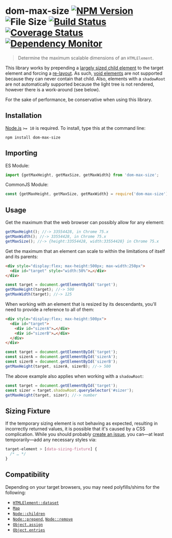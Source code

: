 # dom-max-size [![NPM Version][npm-image]][npm-url] ![File Size][filesize-image] [![Build Status][travis-image]][travis-url] [![Coverage Status][coveralls-image]][coveralls-url] [![Dependency Monitor][greenkeeper-image]][greenkeeper-url]

> Determine the maximum scalable dimensions of an `HTMLElement`.

This library works by prepending a [largely sized child element](#sizing-fixture) to the target element and forcing a [re-layout](https://developers.google.com/web/fundamentals/performance/critical-rendering-path/render-tree-construction). As such, [void elements](https://www.w3.org/TR/html5/syntax.html#void-elements) are not supported because they can never contain that child. Also, elements with a `shadowRoot` are not automatically supported because the light tree is not rendered, however there is a work-around (see below).

For the sake of performance, be conservative when using this library.


## Installation

[Node.js](http://nodejs.org) `>= 10` is required. To install, type this at the command line:
```shell
npm install dom-max-size
```


## Importing

ES Module:
```js
import {getMaxHeight, getMaxSize, getMaxWidth} from 'dom-max-size';
```

CommonJS Module:
```js
const {getMaxHeight, getMaxSize, getMaxWidth} = require('dom-max-size');
```


## Usage

Get the maximum that the web browser can possibly allow for any element:
```js
getMaxHeight(); //-> 33554428, in Chrome 75.x
getMaxWidth(); //-> 33554428, in Chrome 75.x
getMaxSize(); //-> {height:33554428, width:33554428} in Chrome 75.x
```

Get the maximum that an element can scale to within the limitations of itself and its parents:
```html
<div style="display:flex; max-height:500px; max-width:250px">
  <div id="target" style="width:50%">…</div>
</div>
```
```js
const target = document.getElementById('target');
getMaxHeight(target); //-> 500
getMaxWidth(target); //-> 125
```

When working with an element that is resized by its descendants, you'll need to provide a reference to all of them:
```html
<div style="display:flex; max-height:500px">
  <div id="target">
    <div id="sizerA">…</div>
    <div id="sizerB">…</div>
  </div>
</div>
```
```js
const target = document.getElementById('target');
const sizerA = document.getElementById('sizerA');
const sizerB = document.getElementById('sizerB');
getMaxHeight(target, sizerA, sizerB); //-> 500
```

The above example also applies when working with a `shadowRoot`:
```js
const target = document.getElementById('target');
const sizer = target.shadowRoot.querySelector('#sizer');
getMaxHeight(target, sizer); //-> number
```


## Sizing Fixture

If the temporary sizing element is not behaving as expected, resulting in incorrectly returned values, it is possible that it's caused by a CSS complication. While you should probably [create an issue](https://github.com/stevenvachon/dom-max-size/issues/new), you can—at least temporarily—add any necessary styles via:
```css
target-element > [data-sizing-fixture] {
  /* … */
}
```


## Compatibility

Depending on your target browsers, you may need polyfills/shims for the following:

* [`HTMLElement::dataset`](https://mdn.io/HTMLElement/dataset)
* [`Map`](https://mdn.io/Global_Objects/Map)
* [`Node::children`](https://mdn.io/Node/children)
* [`Node::prepend`](https://mdn.io/Node/prepend), [`Node::remove`](https://mdn.io/Node/remove)
* [`Object.assign`](https://mdn.io/Object/assign)
* [`Object.entries`](https://mdn.io/Object/entries)


[npm-image]: https://img.shields.io/npm/v/dom-max-size.svg
[npm-url]: https://npmjs.com/package/dom-max-size
[filesize-image]: https://img.shields.io/badge/size-1.5kB%20gzipped-blue.svg
[travis-image]: https://img.shields.io/travis/stevenvachon/dom-max-size.svg
[travis-url]: https://travis-ci.org/stevenvachon/dom-max-size
[coveralls-image]: https://img.shields.io/coveralls/stevenvachon/dom-max-size.svg
[coveralls-url]: https://coveralls.io/github/stevenvachon/dom-max-size
[greenkeeper-image]: https://badges.greenkeeper.io/stevenvachon/dom-max-size.svg
[greenkeeper-url]: https://greenkeeper.io/
